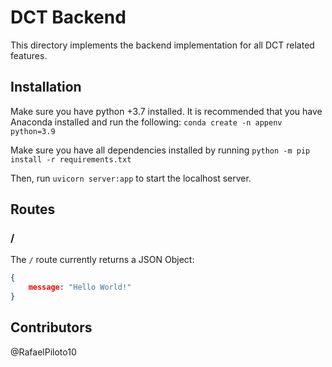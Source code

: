 # DCT Backend

This directory implements the backend implementation for all DCT related features.

## Installation

Make sure you have python +3.7 installed. It is recommended that you have Anaconda installed and run the following: `conda create -n appenv python=3.9`

Make sure you have all dependencies installed by running `python -m pip install -r requirements.txt`

Then, run `uvicorn server:app` to start the localhost server.

## Routes

### /

The `/` route currently returns a JSON Object:
```json
{
	message: "Hello World!"
}
```

## Contributors

@RafaelPiloto10
